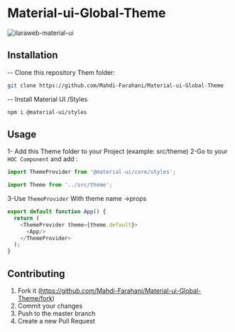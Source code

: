 # Material-ui-Global-Theme

![ilaraweb-material-ui](https://user-images.githubusercontent.com/45122941/101259945-7c22f600-3741-11eb-8847-20a870fb114d.jpg)

## Installation

 -- Clone this repository Them folder:
```sh
git clone https://github.com/Mahdi-Farahani/Material-ui-Global-Theme
```
 -- Install Material UI /Styles
 ```sh
npm i @material-ui/styles
```

## Usage 
1- Add this Theme folder to your Project (example: src/theme)
2-Go to your ``HOC Component`` and add :
```js
import ThemeProvider from '@material-ui/core/styles';
```
```js
import Theme from '../src/theme';
```
3-Use ``ThemeProvider`` With theme name ->props
```js
export default function App() {
  return (
    <ThemeProvider theme={theme.default}>
      <App/>
    </ThemeProvider>
  );
}
```


## Contributing

1. Fork it (<https://github.com/Mahdi-Farahani/Material-ui-Global-Theme/fork>)
2. Commit your changes 
4. Push to the master branch 
5. Create a new Pull Request


